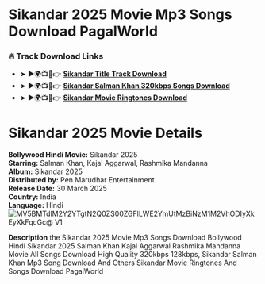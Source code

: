 # Sikandar 2025 Movie Mp3 Songs Download PagalWorld

### 🔥 **Track Download Links**
- ➤ ►🌍📺📱👉 **[Sikandar Title Track Download](#)**
- ➤ ►🌍📺📱👉 **[Sikandar Salman Khan 320kbps Songs Download](#)**
- ➤ ►🌍📺📱👉 **[Sikandar Movie Ringtones Download](#)**

# Sikandar 2025 Movie Details

**Bollywood Hindi Movie:** Sikandar 2025  
**Starring:** Salman Khan, Kajal Aggarwal, Rashmika Mandanna  
**Album:** Sikandar 2025  
**Distributed by:** Pen Marudhar Entertainment  
**Release Date:** 30 March 2025  
**Country:** India  
**Language:** Hindi
![MV5BMTdlM2Y2YTgtN2Q0ZS00ZGFlLWE2YmUtMzBiNzM1M2VhODIyXkEyXkFqcGc@ _V1_](https://github.com/user-attachments/assets/11e7eb41-385c-457c-ac7a-62bd9b02db2a)


**Description**
the Sikandar 2025 Movie Mp3 Songs Download Bollywood Hindi Sikandar 2025 Salman Khan Kajal Aggarwal Rashmika Mandanna Movie All Songs Download High Quality 320kbps 128kbps,
Sikandar Salman Khan Mp3 Song Download And Others Sikandar Movie Ringtones And Songs Download PagalWorld
